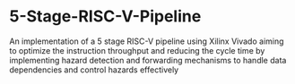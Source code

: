# 5-Stage-RISC-V-Pipeline
An implementation of a 5 stage RISC-V pipeline using Xilinx Vivado aiming to optimize the instruction throughput and reducing the cycle time by implementing hazard detection and forwarding mechanisms to handle data dependencies and control hazards effectively

